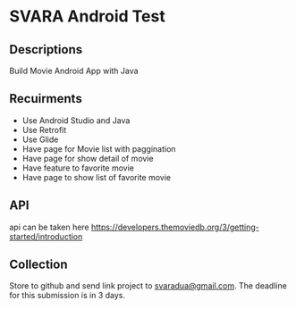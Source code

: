 # SVARA Android Test

## Descriptions
Build Movie Android App with Java

## Recuirments
- Use Android Studio and Java
- Use Retrofit
- Use Glide
- Have page for Movie list with paggination
- Have page for show detail of movie
- Have feature to favorite movie
- Have page to show list of favorite movie

## API 
api can be taken here https://developers.themoviedb.org/3/getting-started/introduction

## Collection
Store to github and send link project to svaradua@gmail.com. The deadline for this submission is in 3 days.
